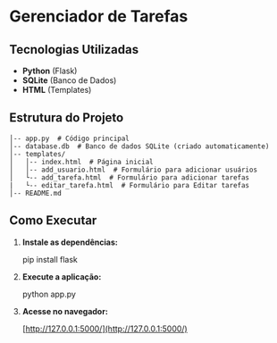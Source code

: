 # Gerenciador de Tarefas

## Tecnologias Utilizadas

- **Python** (Flask)
- **SQLite** (Banco de Dados)
- **HTML** (Templates)

## Estrutura do Projeto

```
│-- app.py  # Código principal
│-- database.db  # Banco de dados SQLite (criado automaticamente)
│-- templates/
│   │-- index.html  # Página inicial
│   │-- add_usuario.html  # Formulário para adicionar usuários
│   └-- add_tarefa.html  # Formulário para adicionar tarefas 
|   └-- editar_tarefa.html  # Formulário para Editar tarefas
│-- README.md  
```

## Como Executar

1. **Instale as dependências:**
   
   pip install flask
   

2. **Execute a aplicação:**

   python app.py
   

3. **Acesse no navegador:**

   [http://127.0.0.1:5000/](http://127.0.0.1:5000/)



